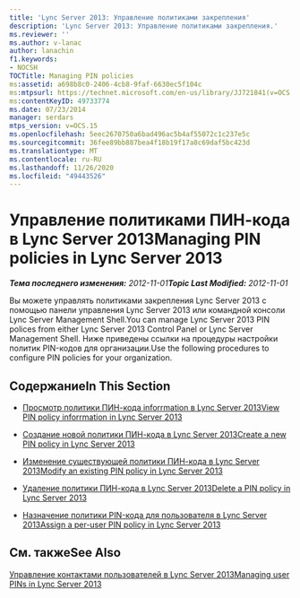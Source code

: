 ```yaml
---
title: 'Lync Server 2013: Управление политиками закрепления'
description: 'Lync Server 2013: Управление политиками закрепления.'
ms.reviewer: ''
ms.author: v-lanac
author: lanachin
f1.keywords:
- NOCSH
TOCTitle: Managing PIN policies
ms:assetid: a698b8c0-2406-4cb8-9faf-6630ec5f104c
ms:mtpsurl: https://technet.microsoft.com/en-us/library/JJ721841(v=OCS.15)
ms:contentKeyID: 49733774
ms.date: 07/23/2014
manager: serdars
mtps_version: v=OCS.15
ms.openlocfilehash: 5eec2670750a6bad496ac5b4af55072c1c237e5c
ms.sourcegitcommit: 36fee89bb887bea4f18b19f17a8c69daf5bc423d
ms.translationtype: MT
ms.contentlocale: ru-RU
ms.lasthandoff: 11/26/2020
ms.locfileid: "49443526"
---
```

# <a name="managing-pin-policies-in-lync-server-2013"></a><span data-ttu-id="feedd-103">Управление политиками ПИН-кода в Lync Server 2013</span><span class="sxs-lookup"><span data-stu-id="feedd-103">Managing PIN policies in Lync Server 2013</span></span>

<div data-xmlns="http://www.w3.org/1999/xhtml">

<div class="topic" data-xmlns="http://www.w3.org/1999/xhtml" data-msxsl="urn:schemas-microsoft-com:xslt" data-cs="https://msdn.microsoft.com/">

<div data-asp="https://msdn2.microsoft.com/asp">



</div>

<div id="mainSection">

<div id="mainBody"><span data-ttu-id="feedd-104">

<span> </span></span><span class="sxs-lookup"><span data-stu-id="feedd-104">

<span> </span></span></span>

<span data-ttu-id="feedd-105">_**Тема последнего изменения:** 2012-11-01_</span><span class="sxs-lookup"><span data-stu-id="feedd-105">_**Topic Last Modified:** 2012-11-01_</span></span>

<span data-ttu-id="feedd-106">Вы можете управлять политиками закрепления Lync Server 2013 с помощью панели управления Lync Server 2013 или командной консоли Lync Server Management Shell.</span><span class="sxs-lookup"><span data-stu-id="feedd-106">You can manage Lync Server 2013 PIN polices from either Lync Server 2013 Control Panel or Lync Server Management Shell.</span></span> <span data-ttu-id="feedd-107">Ниже приведены ссылки на процедуры настройки политик PIN-кодов для организации.</span><span class="sxs-lookup"><span data-stu-id="feedd-107">Use the following procedures to configure PIN policies for your organization.</span></span>

<div>

## <a name="in-this-section"></a><span data-ttu-id="feedd-108">Содержание</span><span class="sxs-lookup"><span data-stu-id="feedd-108">In This Section</span></span>

  - [<span data-ttu-id="feedd-109">Просмотр политики ПИН-кода inforrmation в Lync Server 2013</span><span class="sxs-lookup"><span data-stu-id="feedd-109">View PIN policy inforrmation in Lync Server 2013</span></span>](lync-server-2013-view-pin-policy-inforrmation.md)

  - [<span data-ttu-id="feedd-110">Создание новой политики ПИН-кода в Lync Server 2013</span><span class="sxs-lookup"><span data-stu-id="feedd-110">Create a new PIN policy in Lync Server 2013</span></span>](lync-server-2013-create-a-new-pin-policy.md)

  - [<span data-ttu-id="feedd-111">Изменение существующей политики ПИН-кода в Lync Server 2013</span><span class="sxs-lookup"><span data-stu-id="feedd-111">Modify an existing PIN policy in Lync Server 2013</span></span>](lync-server-2013-modify-an-existing-pin-policy.md)

  - [<span data-ttu-id="feedd-112">Удаление политики ПИН-кода в Lync Server 2013</span><span class="sxs-lookup"><span data-stu-id="feedd-112">Delete a PIN policy in Lync Server 2013</span></span>](lync-server-2013-delete-a-pin-policy.md)

  - [<span data-ttu-id="feedd-113">Назначение политики PIN-кода для пользователя в Lync Server 2013</span><span class="sxs-lookup"><span data-stu-id="feedd-113">Assign a per-user PIN policy in Lync Server 2013</span></span>](lync-server-2013-assign-a-per-user-pin-policy.md)

</div>

<div>

## <a name="see-also"></a><span data-ttu-id="feedd-114">См. также</span><span class="sxs-lookup"><span data-stu-id="feedd-114">See Also</span></span>


[<span data-ttu-id="feedd-115">Управление контактами пользователей в Lync Server 2013</span><span class="sxs-lookup"><span data-stu-id="feedd-115">Managing user PINs in Lync Server 2013</span></span>](lync-server-2013-managing-user-pins.md)  
  

<span data-ttu-id="feedd-116"></div>

</div>

<span> </span>

</div>

</div>

</span><span class="sxs-lookup"><span data-stu-id="feedd-116"></div>

</div>

<span> </span>

</div>

</div>

</span></span></div>

